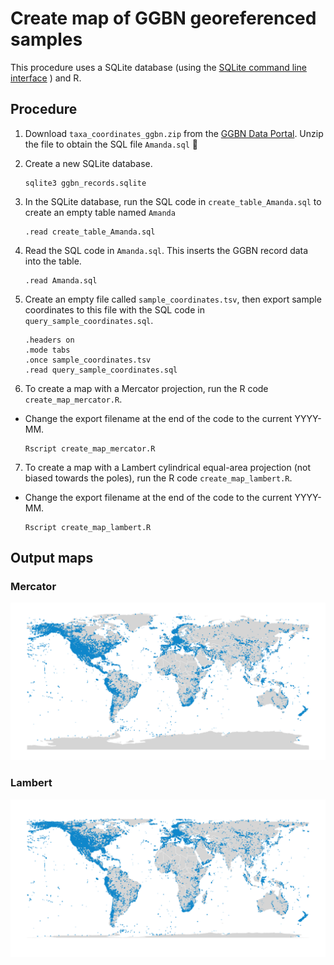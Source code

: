 # Create map of GGBN georeferenced samples

This procedure uses a SQLite database (using the [SQLite command line interface](https://www.sqlite.org/cli.html) ) and R.

## Procedure

1. Download `taxa_coordinates_ggbn.zip` from the [GGBN Data Portal](http://www.ggbn.org/ggbn_portal/documents/taxa_coordinates_ggbn.zip). Unzip the file to obtain the SQL file `Amanda.sql` 🙂

2. Create a new SQLite database.

	~~~
	sqlite3 ggbn_records.sqlite
	~~~

3. In the SQLite database, run the SQL code in `create_table_Amanda.sql` to create an empty table named `Amanda`

	~~~
	.read create_table_Amanda.sql
	~~~
	
4. Read the SQL code in `Amanda.sql`. This inserts the GGBN record data into the table.

	~~~
	.read Amanda.sql
	~~~
	
5. Create an empty file called `sample_coordinates.tsv`, then export sample coordinates to this file with the SQL code in `query_sample_coordinates.sql`.

	~~~
	.headers on
	.mode tabs
	.once sample_coordinates.tsv
	.read query_sample_coordinates.sql
	~~~
	
6. To create a map with a Mercator projection, run the R code `create_map_mercator.R`.
- Change the export filename at the end of the code to the current YYYY-MM.

	~~~
	Rscript create_map_mercator.R
	~~~

7. To create a map with a Lambert cylindrical equal-area projection (not biased towards the poles), run the R code `create_map_lambert.R`.
- Change the export filename at the end of the code to the current YYYY-MM.

	~~~
	Rscript create_map_lambert.R
	~~~
	
## Output maps

### Mercator

![](GGBN_Records_2022-03_Mercator.png)

### Lambert

![](GGBN_Records_2022-03_Lambert.png)
